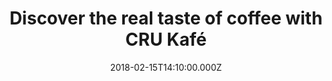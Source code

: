 ---
campaign-uuid: "c-e3d8b139-8deb-4555-bbb6-5d84a5f5ec35"
type: "Product"
category: "Gifts"
date: "2018-02-15T14:10:00.000Z"
end-date: "2018-07-31T23:59:00.000Z"
disable-form: false
is_promoted: false
has_entry_page: false
title: "Discover the real taste of coffee with CRU Kafé"
competition-description: "<p>If you are one of those who thinks that nothing makes\
  \ sense before coffee… you need to try the ethical and organic coffee from CRU Kafé\
  !\nThey carefully blend their beans before roasting and grinding them to perfection,\
  \ capturing\_their flavour and freshness… that's the reason why it makes it so special!</p>\n\
  <p>Take a look at their products and get yourself the coffee that your cafetière,\
  \ mocha pot, grinder, or\_Nespresso machine has been waiting for.</p>\n"
banner-img: "https://assets.expresslyapp.com/asset-76254627-1a20-40da-9198-88c81e1450b1.jpg"
logo-left-href: "https://www.crukafe.com"
logo-left-image: "https://assets.expresslyapp.com/ecd9fb70-6d07-4438-9cbc-09cc9b7255b6-thumb.png"
logo-left-title: "CRU Kafé"
has-winner: false
country-restrictions:
- "GB"
---